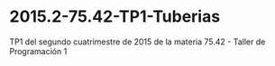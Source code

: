 # 2015.2-75.42-TP1-Tuberias
TP1 del segundo cuatrimestre de 2015 de la materia 75.42 - Taller de Programación 1
